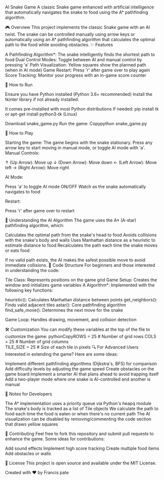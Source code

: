AI Snake Game
A classic Snake game enhanced with artificial intelligence that automatically navigates the snake to food using the A* pathfinding algorithm.


🎮 Overview
This project implements the classic Snake game with an AI twist. The snake can be controlled manually using arrow keys or automatically using an A* pathfinding algorithm that calculates the optimal path to the food while avoiding obstacles.
✨ Features

A Pathfinding Algorithm*: The snake intelligently finds the shortest path to food
Dual Control Modes: Toggle between AI and manual control by pressing 'a'
Path Visualization: Yellow squares show the planned path (when in AI mode)
Game Restart: Press 'r' after game over to play again
Score Tracking: Monitor your progress with an in-game score counter

🚀 How to Run

Ensure you have Python installed (Python 3.6+ recommended)
Install the tkinter library if not already installed:

It comes pre-installed with most Python distributions
If needed: pip install tk or apt-get install python3-tk (Linux)


Download snake_game.py
Run the game:
Copypython snake_game.py


🎯 How to Play

Starting the game: The game begins with the snake stationary. Press any arrow key to start moving in manual mode, or toggle AI mode with 'a'.
Manual Controls:

↑ (Up Arrow): Move up
↓ (Down Arrow): Move down
← (Left Arrow): Move left
→ (Right Arrow): Move right


AI Mode:

Press 'a' to toggle AI mode ON/OFF
Watch as the snake automatically navigates to food


Restart:

Press 'r' after game over to restart



🧠 Understanding the AI Algorithm
The game uses the A* (A-star) pathfinding algorithm, which:

Calculates the optimal path from the snake's head to food
Avoids collisions with the snake's body and walls
Uses Manhattan distance as a heuristic to estimate distance to food
Recalculates the path each time the snake moves or eats food

If no valid path exists, the AI makes the safest possible move to avoid immediate collisions.
🔧 Code Structure
For beginners and those interested in understanding the code:

Tile Class: Represents positions on the game grid
Game Setup: Creates the window and initializes game variables
A Algorithm*: Implemented with the following key functions:

heuristic(): Calculates Manhattan distance between points
get_neighbors(): Finds valid adjacent tiles
astar(): Core pathfinding algorithm
find_safe_move(): Determines the next move for the snake


Game Loop: Handles drawing, movement, and collision detection

🛠️ Customization
You can modify these variables at the top of the file to customize the game:
pythonCopyROWS = 25         # Number of grid rows
COLS = 25         # Number of grid columns  
TILE_SIZE = 25    # Size of each tile in pixels
🔍 For Advanced Users
Interested in extending the game? Here are some ideas:

Implement different pathfinding algorithms (Dijkstra's, BFS) for comparison
Add difficulty levels by adjusting the game speed
Create obstacles on the game board
Implement a smarter AI that plans ahead to avoid trapping itself
Add a two-player mode where one snake is AI-controlled and another is manual

📝 Notes for Developers

The A* implementation uses a priority queue via Python's heapq module
The snake's body is tracked as a list of Tile objects
We calculate the path to food each time the food is eaten or when there's no current path
The AI visualization can be disabled by removing/commenting the code section that draws yellow squares

🤝 Contributing
Feel free to fork this repository and submit pull requests to enhance the game. Some ideas for contributions:

Add sound effects
Implement high score tracking
Create multiple food items
Add obstacles or walls

📃 License
This project is open source and available under the MIT License.

Created with ❤️ by Francis pate 
